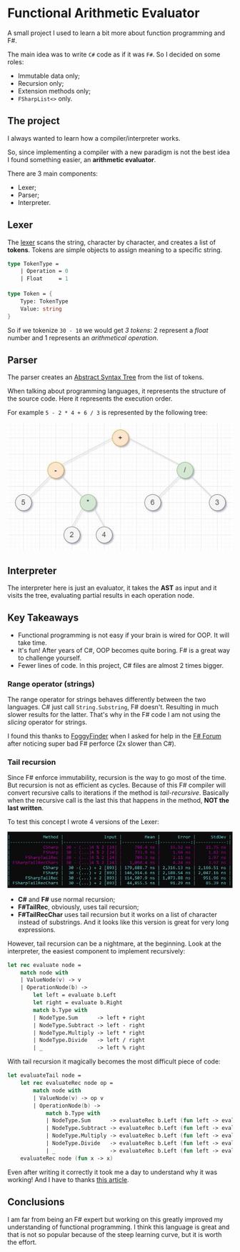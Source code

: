 # Functional Arithmetic Evaluator

A small project I used to learn a bit more about function programming and F#.

The main idea was to write `C#` code as if it was `F#`.
So I decided on some roles:
* Immutable data only;
* Recursion only;
* Extension methods only;
* `FSharpList<>` only.

## The project
I always wanted to learn how a compiler/interpreter works.

So, since implementing a compiler with a new paradigm is not the best idea I found something easier, an **arithmetic evaluator**.

There are 3 main components:
* Lexer;
* Parser;
* Interpreter.

## Lexer

The [lexer](https://en.wikipedia.org/wiki/Lexical_analysis) scans the string, character by character, and creates a list of **tokens**.
Tokens are simple objects to assign meaning to a specific string.
```fsharp
type TokenType =
    | Operation = 0
    | Float     = 1
    
type Token = {
    Type: TokenType
    Value: string
}
```

So if we tokenize `30 - 10` we would get *3 tokens*: 2 represent a *float* number and 1 represents an *arithmetical operation*.

## Parser

The parser creates an [Abstract Syntax Tree](https://en.wikipedia.org/wiki/Abstract_syntax_tree) from the list of tokens.

When talking about programming languages, it represents the structure of the source code.
Here it represents the execution order.

For example `5 - 2 * 4 + 6 / 3` is represented by the following tree:

![AST](Resources/ast.jpg)

## Interpreter

The interpreter here is just an evaluator, it takes the **AST** as input and it visits the tree, evaluating partial results in each operation node.

## Key Takeaways

* Functional programming is not easy if your brain is wired for OOP. It will take time.
* It's fun! After years of C#, OOP becomes quite boring. F# is a great way to challenge yourself.
* Fewer lines of code. In this project, C# files are almost 2 times bigger.

### Range operator (strings)

The range operator for strings behaves differently between the two languages.
C# just call `String.Substring`, F# doesn't. Resulting in much slower results for the latter.
That's why in the F# code I am not using the *slicing* operator for strings.

I found this thanks to [FoggyFinder](https://github.com/FoggyFinder) when I asked for help in the [F# Forum](https://forums.fsharp.org/) after noticing super bad F# perforce (2x slower than C#).

### Tail recursion

Since F# enforce immutability, recursion is the way to go most of the time. But recursion is not as efficient as cycles.
Because of this F# compiler will convert recursive calls to iterations if the method is *tail-recursive*. 
Basically when the recursive call is the last this that happens in the method, **NOT the last written**.

To test this concept I wrote 4 versions of the Lexer:

![Lexer Benchmark](Resources/LexerBenchmark.png)

* **C#** and **F#** use normal recursion;
* **F#TailRec**, obviously, uses tail recursion;
* **F#TailRecChar** uses tail recursion but it works on a list of character instead of substrings. And it looks like this version is great for very long expressions.

However, tail recursion can be a nightmare, at the beginning.
Look at the interpreter, the easiest component to implement recursively:

```fsharp
let rec evaluate node =
    match node with
    | ValueNode(v) -> v
    | OperationNode(b) ->
        let left = evaluate b.Left
        let right = evaluate b.Right
        match b.Type with
        | NodeType.Sum      -> left + right
        | NodeType.Subtract -> left - right
        | NodeType.Multiply -> left * right
        | NodeType.Divide   -> left / right
        | _                 -> left % right
```

With tail recursion it magically becomes the most difficult piece of code:
```fsharp
let evaluateTail node =
    let rec evaluateRec node op =
        match node with
        | ValueNode(v) -> op v
        | OperationNode(b) ->
            match b.Type with
            | NodeType.Sum      -> evaluateRec b.Left (fun left -> evaluateRec b.Right (fun right -> op(left + right) ))
            | NodeType.Subtract -> evaluateRec b.Left (fun left -> evaluateRec b.Right (fun right -> op(left - right) ))
            | NodeType.Multiply -> evaluateRec b.Left (fun left -> evaluateRec b.Right (fun right -> op(left * right) ))
            | NodeType.Divide   -> evaluateRec b.Left (fun left -> evaluateRec b.Right (fun right -> op(left / right) ))
            | _                 -> evaluateRec b.Left (fun left -> evaluateRec b.Right (fun right -> op(left % right) ))
    evaluateRec node (fun x -> x)
```

Even after writing it correctly it took me a day to understand why it was working!
And I have to thanks [this article](https://liangwu.wordpress.com/2010/07/17/the-basic-of-recursive-function-in-f/).

## Conclusions

I am far from being an F# expert but working on this greatly improved my understanding of functional programming.
I think this language is great and that is not so popular because of the steep learning curve, but it is worth the effort.
